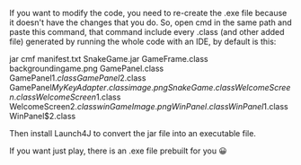 If you want to modify the code, you need to re-create the .exe file because it doesn't have the changes that you do. So, open cmd in the same path and paste this command, that command include every .class (and other added file) generated by running the whole code with an IDE, by default is this:

jar cmf manifest.txt SnakeGame.jar GameFrame.class backgroundingame.png GamePanel.class GamePanel$1.class GamePanel$2.class GamePanel$MyKeyAdapter.class image.png SnakeGame.class WelcomeScreen.class WelcomeScreen$1.class WelcomeScreen$2.class winGameImage.png WinPanel.class WinPanel$1.class WinPanel$2.class

Then install Launch4J to convert the jar file into an executable file.

If you want just play, there is an .exe file prebuilt for you 😀
